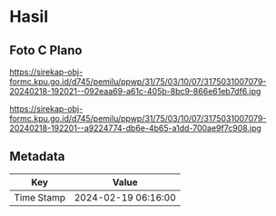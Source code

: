 # Hasil

## Foto C Plano

https://sirekap-obj-formc.kpu.go.id/d745/pemilu/ppwp/31/75/03/10/07/3175031007079-20240218-192021--092eaa69-a61c-405b-8bc9-866e61eb7df6.jpg

https://sirekap-obj-formc.kpu.go.id/d745/pemilu/ppwp/31/75/03/10/07/3175031007079-20240218-192201--a9224774-db6e-4b65-a1dd-700ae9f7c908.jpg


## Metadata

| Key        | Value               |
| ---------- | ------------------- |
| Time Stamp | 2024-02-19 06:16:00 |




